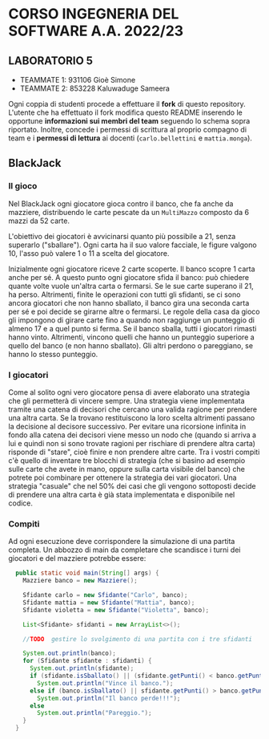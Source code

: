 # CORSO INGEGNERIA DEL SOFTWARE A.A. 2022/23

## LABORATORIO 5

* TEAMMATE 1: 931106 Gioè Simone
* TEAMMATE 2: 853228 Kaluwaduge Sameera 

Ogni coppia di studenti procede a effettuare il **fork** di questo repository.
L'utente che ha effettuato il fork modifica questo README inserendo le opportune **informazioni sui
membri del team** seguendo lo schema sopra riportato.
Inoltre, concede i permessi di scrittura al proprio compagno di team e i **permessi di lettura** ai
docenti (`carlo.bellettini` e `mattia.monga`).

## BlackJack

### Il gioco

Nel BlackJack ogni giocatore gioca contro il banco, che fa anche da mazziere,
distribuendo le carte pescate da un `MultiMazzo` composto da 6 mazzi da 52 carte.

L'obiettivo dei giocatori è avvicinarsi quanto più possibile a 21, senza
superarlo ("sballare"). Ogni carta ha il suo valore facciale, le figure valgono
10, l'asso può valere 1 o 11 a scelta del giocatore.

Inizialmente ogni giocatore riceve 2 carte scoperte. Il banco scopre 1 carta
anche per sé. A questo punto ogni giocatore sfida il banco: può chiedere quante
volte vuole un'altra carta o fermarsi. Se le sue carte superano il 21, ha perso.
Altrimenti, finite le operazioni con tutti gli sfidanti, se ci sono ancora
giocatori che non hanno sballato, il banco gira una seconda carta per sé e poi
decide se girarne altre o fermarsi. Le regole della casa da gioco gli impongono di girare carte fino a quando non 
raggiunge un punteggio di almeno 17 e a quel punto si ferma. 
Se il banco sballa, tutti i giocatori rimasti hanno vinto.
Altrimenti, vincono quelli che hanno un punteggio superiore a quello del banco
(e non hanno sballato). Gli altri perdono o pareggiano, se hanno lo stesso
punteggio.

### I giocatori

Come al solito ogni vero giocatore pensa di avere elaborato una strategia che gli permetterà di vincere sempre. 
Una strategia viene implementata tramite una catena di decisori che cercano  una valida ragione per prendere una altra carta. Se la trovano restituiscono la loro scelta altrimenti passano la decisione al decisore successivo. Per evitare una ricorsione infinita in fondo alla catena dei decisori viene messo un nodo che (quando si arriva a lui e quindi non si sono trovate ragioni per rischiare di prendere altra carta) risponde di "stare", cioè finire e non prendere altre carte.
Tra i vostri compiti c'è quello di inventare tre blocchi di strategia (che si basino ad esempio sulle carte che avete in mano, oppure sulla carta visibile del banco) che potrete poi combinare per ottenere la strategia dei vari giocatori.
Una  strategia "casuale" che nel 50% dei casi che gli vengono sottoposti decide di prendere una altra carta è già stata implementata e disponibile nel codice.

### Compiti

Ad ogni esecuzione deve corrispondere la simulazione di una partita completa. 
Un abbozzo di main da completare che scandisce i turni dei giocatori e del mazziere potrebbe essere:

```java
  public static void main(String[] args) {
    Mazziere banco = new Mazziere();

    Sfidante carlo = new Sfidante("Carlo", banco);
    Sfidante mattia = new Sfidante("Mattia", banco);
    Sfidante violetta = new Sfidante("Violetta", banco);

    List<Sfidante> sfidanti = new ArrayList<>();

    //TODO  gestire lo svolgimento di una partita con i tre sfidanti

    System.out.println(banco);
    for (Sfidante sfidante : sfidanti) {
      System.out.println(sfidante);
      if (sfidante.isSballato() || (sfidante.getPunti() < banco.getPunti() && !banco.isSballato()))
        System.out.println("Vince il banco.");
      else if (banco.isSballato() || sfidante.getPunti() > banco.getPunti())
        System.out.println("Il banco perde!!!");
      else
        System.out.println("Pareggio.");
    }
  }

```





